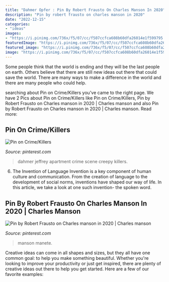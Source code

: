 ```yaml
---
title: "Dahmer Opfer : Pin By Robert Frausto On Charles Manson In 2020"
description: "Pin by robert frausto on charles manson in 2020"
date: "2022-12-15"
categories:
- "ideas"
images:
- "https://i.pinimg.com/736x/f5/07/cc/f507ccfca608b60dfa26014e1f599795.jpg"
featuredImage: "https://i.pinimg.com/736x/f5/07/cc/f507ccfca608b60dfa26014e1f599795.jpg"
featured_image: "https://i.pinimg.com/736x/f5/07/cc/f507ccfca608b60dfa26014e1f599795.jpg"
image: "https://i.pinimg.com/736x/f5/07/cc/f507ccfca608b60dfa26014e1f599795.jpg"
---
```



Some people think that the world is ending and they will be the last people on earth. Others believe that there are still new ideas out there that could save the world. There are many ways to make a difference in the world and there are many people who could help.

	

		
searching about Pin on Crime/Killers you've came to the right page. We have 2 Pics about Pin on Crime/Killers like Pin on Crime/Killers, Pin by Robert Frausto on Charles manson in 2020 | Charles manson and also Pin by Robert Frausto on Charles manson in 2020 | Charles manson. Read more:
		
    
## Pin On Crime/Killers

<img loading=lazy src="https://i.pinimg.com/originals/99/94/07/999407bbfe0279c153f4e7eafd49e54c.jpg" onerror="this.onerror=null;this.src='https://tse4.mm.bing.net/th?id=OIP.FuxPCsXziZEhzJDYylYbUwHaFj&amp;pid=15.1';" alt="Pin on Crime/Killers">

_Source: pinterest.com_

>dahmer jeffrey apartment crime scene creepy killers. 

	

6. The Invention of Language
Invention is a key component of human culture and communication. From the creation of language to the development of social norms, inventions have shaped our way of life. In this article, we take a look at one such invention- the spoken word.

    
## Pin By Robert Frausto On Charles Manson In 2020 | Charles Manson

<img loading=lazy src="https://i.pinimg.com/736x/f5/07/cc/f507ccfca608b60dfa26014e1f599795.jpg" onerror="this.onerror=null;this.src='https://tse2.mm.bing.net/th?id=OIP.deJGBMNW6ADBBgZNHo-zUQHaKZ&amp;pid=15.1';" alt="Pin by Robert Frausto on Charles manson in 2020 | Charles manson">

_Source: pinterest.com_

>manson manete. 

	

Creative ideas can come in all shapes and sizes, but they all have one common goal: to help you make something beautiful. Whether you're looking to improve your productivity or just get inspired, there are plenty of creative ideas out there to help you get started. Here are a few of our favorite examples: 


